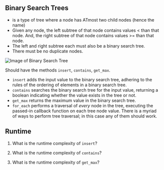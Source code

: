 ## Binary Search Trees

- is a type of tree where a node has ATmost two child nodes (hence the name)
- Given any node, the left subtree of that node contains values < than that node. And, the right subtree of that node contains values >= than that node.
- The left and right subtree each must also be a binary search tree.
- There must be no duplicate nodes.

![Image of Binary Search Tree](https://upload.wikimedia.org/wikipedia/commons/thumb/d/da/Binary_search_tree.svg/300px-Binary_search_tree.svg.png)

Should have the methods `insert`, `contains`, `get_max`.
  * `insert` adds the input value to the binary search tree, adhering to the rules of the ordering of elements in a binary search tree.
  * `contains` searches the binary search tree for the input value, returning a boolean indicating whether the value exists in the tree or not.
  * `get_max` returns the maximum value in the binary search tree.
  * `for_each` performs a traversal of _every_ node in the tree, executing the passed-in callback function on each tree node value. There is a myriad of ways to perform tree traversal; in this case any of them should work. 

## Runtime

1. What is the runtime complexity of `insert`? 

2. What is the runtime complexity of `contains`?

3. What is the runtime complexity of `get_max`?